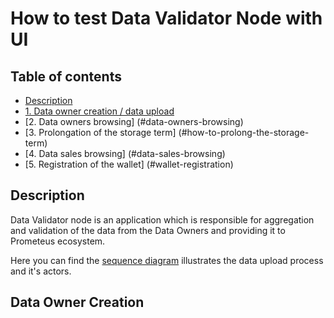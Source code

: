 # How to test Data Validator Node with UI

## Table of contents

- [Description](#description)
- [1. Data owner creation / data upload](#data-owner-creation)
- [2. Data owners browsing] (#data-owners-browsing)
- [3. Prolongation of the storage term] (#how-to-prolong-the-storage-term)
- [4. Data sales browsing] (#data-sales-browsing)
- [5. Registration of the wallet] (#wallet-registration)

## Description

Data Validator node is an application which is responsible for aggregation and validation of the data from the Data Owners and providing 
it to Prometeus ecosystem. 

Here you can find the [sequence diagram](https://github.com/Prometeus-Network/prometeus/wiki/Data-Upload-Diagram) illustrates the data upload process and it's actors.

## Data Owner Creation

